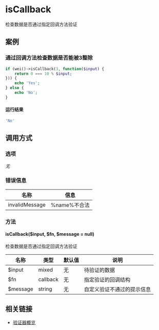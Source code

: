 isCallback
==========

检查数据是否通过指定回调方法验证

案例
----

### 通过回调方法检查数据是否能被3整除

```php
if (wei()->isCallback(3, function($input) {
    return 0 === 10 % $input;
})) {
    echo 'Yes';
} else {
    echo 'No';
}
```

#### 运行结果

```php
'No'
```

调用方式
--------

### 选项

*无*

### 错误信息

名称                   | 信息
-----------------------|------
invalidMessage         | %name%不合法

### 方法

#### isCallback($input, $fn, $message = null)
检查数据是否通过指定回调方法验证

名称                | 类型     | 默认值  | 说明
--------------------|----------|---------|------
$input              | mixed    | 无      | 待验证的数据
$fn                 | callback | 无      | 指定验证的回调结构
$message            | string   | 无      | 自定义验证不通过的提示信息

相关链接
--------

* [验证器概览](../book/validators.md)